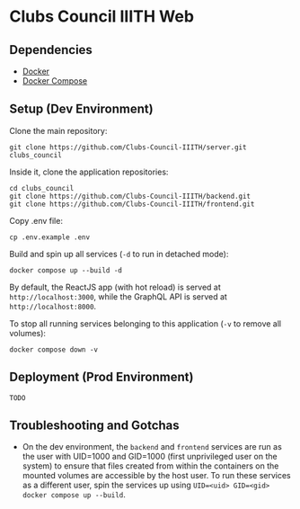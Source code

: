 # Clubs Council IIITH Web

## Dependencies
- [Docker](https://docs.docker.com/engine/install/) 
- [Docker Compose](https://docs.docker.com/compose/install/)

## Setup (Dev Environment)
Clone the main repository:
```
git clone https://github.com/Clubs-Council-IIITH/server.git clubs_council
```

Inside it, clone the application repositories:
```
cd clubs_council
git clone https://github.com/Clubs-Council-IIITH/backend.git
git clone https://github.com/Clubs-Council-IIITH/frontend.git
```

Copy .env file:
```
cp .env.example .env
```

Build and spin up all services (`-d` to run in detached mode):
```
docker compose up --build -d
```

By default, the ReactJS app (with hot reload) is served at `http://localhost:3000`, while the GraphQL API is served at `http://localhost:8000`.

To stop all running services belonging to this application (`-v` to remove all volumes):
```
docker compose down -v
```

## Deployment (Prod Environment)
```
TODO
```

## Troubleshooting and Gotchas
- On the dev environment, the `backend` and `frontend` services are run as the user with UID=1000 and GID=1000 (first unprivileged user on the system)
  to ensure that files created from within the containers on the mounted volumes are accessible by the host user. To run these services as a different user,
  spin the services up using `UID=<uid> GID=<gid> docker compose up --build`.
